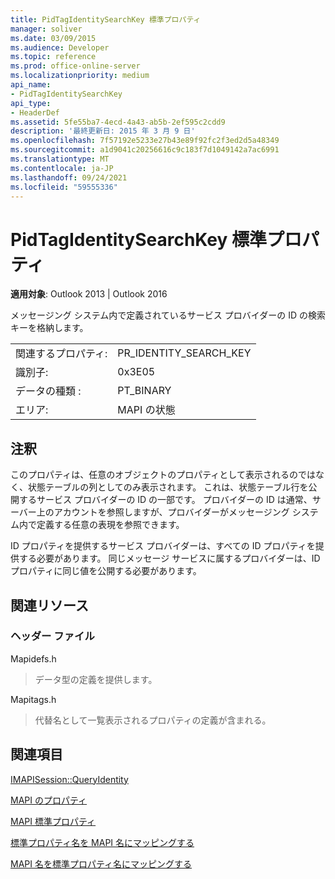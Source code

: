 ```yaml
---
title: PidTagIdentitySearchKey 標準プロパティ
manager: soliver
ms.date: 03/09/2015
ms.audience: Developer
ms.topic: reference
ms.prod: office-online-server
ms.localizationpriority: medium
api_name:
- PidTagIdentitySearchKey
api_type:
- HeaderDef
ms.assetid: 5fe55ba7-4ecd-4a43-ab5b-2ef595c2cdd9
description: '最終更新日: 2015 年 3 月 9 日'
ms.openlocfilehash: 7f57192e5233e27b43e89f92fc2f3ed2d5a48349
ms.sourcegitcommit: a1d9041c20256616c9c183f7d1049142a7ac6991
ms.translationtype: MT
ms.contentlocale: ja-JP
ms.lasthandoff: 09/24/2021
ms.locfileid: "59555336"
---
```

# <a name="pidtagidentitysearchkey-canonical-property"></a>PidTagIdentitySearchKey 標準プロパティ

  
  
**適用対象**: Outlook 2013 | Outlook 2016 
  
メッセージング システム内で定義されているサービス プロバイダーの ID の検索キーを格納します。 
  
|||
|:-----|:-----|
|関連するプロパティ:  <br/> |PR_IDENTITY_SEARCH_KEY  <br/> |
|識別子:  <br/> |0x3E05  <br/> |
|データの種類 :   <br/> |PT_BINARY  <br/> |
|エリア:  <br/> |MAPI の状態  <br/> |
   
## <a name="remarks"></a>注釈

このプロパティは、任意のオブジェクトのプロパティとして表示されるのではなく、状態テーブルの列としてのみ表示されます。 これは、状態テーブル行を公開するサービス プロバイダーの ID の一部です。 プロバイダーの ID は通常、サーバー上のアカウントを参照しますが、プロバイダーがメッセージング システム内で定義する任意の表現を参照できます。 
  
ID プロパティを提供するサービス プロバイダーは、すべての ID プロパティを提供する必要があります。 同じメッセージ サービスに属するプロバイダーは、ID プロパティに同じ値を公開する必要があります。 
  
## <a name="related-resources"></a>関連リソース

### <a name="header-files"></a>ヘッダー ファイル

Mapidefs.h
  
> データ型の定義を提供します。
    
Mapitags.h
  
> 代替名として一覧表示されるプロパティの定義が含まれる。
    
## <a name="see-also"></a>関連項目



[IMAPISession::QueryIdentity](imapisession-queryidentity.md)


[MAPI のプロパティ](mapi-properties.md)
  
[MAPI 標準プロパティ](mapi-canonical-properties.md)
  
[標準プロパティ名を MAPI 名にマッピングする](mapping-canonical-property-names-to-mapi-names.md)
  
[MAPI 名を標準プロパティ名にマッピングする](mapping-mapi-names-to-canonical-property-names.md)


